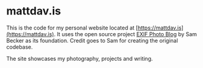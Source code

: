 # mattdav.is

This is the code for my personal website located at [https://mattdav.is](https://mattdav.is).
It uses the open source project [EXIF Photo Blog](https://github.com/sambecker/exif-photo-blog)
by Sam Becker as its foundation. Credit goes to Sam for creating the original codebase.

The site showcases my photography, projects and writing.
